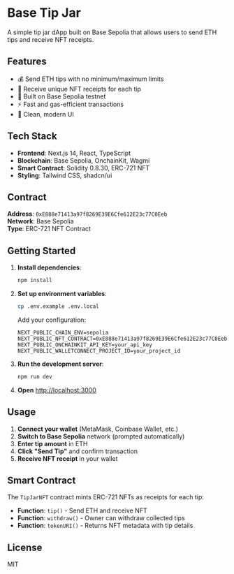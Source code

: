 # Base Tip Jar

A simple tip jar dApp built on Base Sepolia that allows users to send ETH tips and receive NFT receipts.

## Features

- 💰 Send ETH tips with no minimum/maximum limits
- 🎨 Receive unique NFT receipts for each tip
- 🔗 Built on Base Sepolia testnet
- ⚡ Fast and gas-efficient transactions
- 🎯 Clean, modern UI

## Tech Stack

- **Frontend**: Next.js 14, React, TypeScript
- **Blockchain**: Base Sepolia, OnchainKit, Wagmi
- **Smart Contract**: Solidity 0.8.30, ERC-721 NFT
- **Styling**: Tailwind CSS, shadcn/ui

## Contract

**Address**: `0xE888e71413a97f8269E39E6Cfe612E23c77C0Eeb`  
**Network**: Base Sepolia  
**Type**: ERC-721 NFT Contract

## Getting Started

1. **Install dependencies**:
   ```bash
   npm install
   ```

2. **Set up environment variables**:
   ```bash
   cp .env.example .env.local
   ```
   
   Add your configuration:
   ```
   NEXT_PUBLIC_CHAIN_ENV=sepolia
   NEXT_PUBLIC_NFT_CONTRACT=0xE888e71413a97f8269E39E6Cfe612E23c77C0Eeb
   NEXT_PUBLIC_ONCHAINKIT_API_KEY=your_api_key
   NEXT_PUBLIC_WALLETCONNECT_PROJECT_ID=your_project_id
   ```

3. **Run the development server**:
   ```bash
   npm run dev
   ```

4. **Open** [http://localhost:3000](http://localhost:3000)

## Usage

1. **Connect your wallet** (MetaMask, Coinbase Wallet, etc.)
2. **Switch to Base Sepolia** network (prompted automatically)
3. **Enter tip amount** in ETH
4. **Click "Send Tip"** and confirm transaction
5. **Receive NFT receipt** in your wallet

## Smart Contract

The `TipJarNFT` contract mints ERC-721 NFTs as receipts for each tip:

- **Function**: `tip()` - Send ETH and receive NFT
- **Function**: `withdraw()` - Owner can withdraw collected tips
- **Function**: `tokenURI()` - Returns NFT metadata with tip details

## License

MIT
